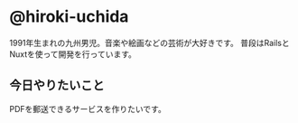 # @hiroki-uchida

1991年生まれの九州男児。音楽や絵画などの芸術が大好きです。
普段はRailsとNuxtを使って開発を行っています。

## 今日やりたいこと

PDFを郵送できるサービスを作りたいです。
